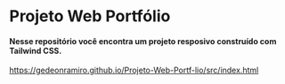 # Projeto Web Portfólio

#### Nesse repositório você encontra um projeto resposivo construído com Tailwind CSS.

https://gedeonramiro.github.io/Projeto-Web-Portf-lio/src/index.html